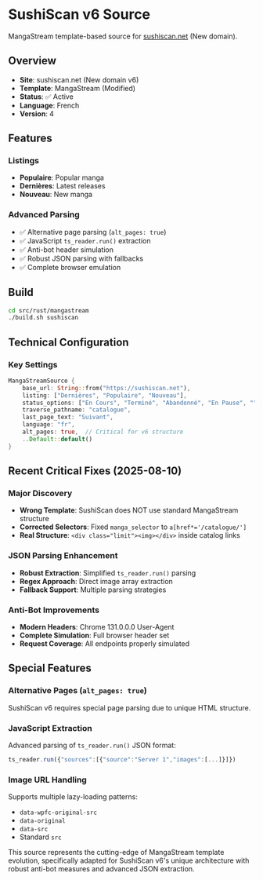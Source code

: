 # SushiScan v6 Source

MangaStream template-based source for [sushiscan.net](https://sushiscan.net) (New domain).

## Overview

- **Site**: sushiscan.net (New domain v6)
- **Template**: MangaStream (Modified)
- **Status**: ✅ Active
- **Language**: French
- **Version**: 4

## Features

### Listings
- **Populaire**: Popular manga
- **Dernières**: Latest releases
- **Nouveau**: New manga

### Advanced Parsing
- ✅ Alternative page parsing (`alt_pages: true`)
- ✅ JavaScript `ts_reader.run()` extraction
- ✅ Anti-bot header simulation
- ✅ Robust JSON parsing with fallbacks
- ✅ Complete browser emulation

## Build

```bash
cd src/rust/mangastream
./build.sh sushiscan
```

## Technical Configuration

### Key Settings
```rust
MangaStreamSource {
    base_url: String::from("https://sushiscan.net"),
    listing: ["Dernières", "Populaire", "Nouveau"],
    status_options: ["En Cours", "Terminé", "Abandonné", "En Pause", ""],
    traverse_pathname: "catalogue",
    last_page_text: "Suivant",
    language: "fr",
    alt_pages: true,  // Critical for v6 structure
    ..Default::default()
}
```

## Recent Critical Fixes (2025-08-10)

### Major Discovery
- **Wrong Template**: SushiScan does NOT use standard MangaStream structure
- **Corrected Selectors**: Fixed `manga_selector` to `a[href*='/catalogue/']`
- **Real Structure**: `<div class="limit"><img></div>` inside catalog links

### JSON Parsing Enhancement
- **Robust Extraction**: Simplified `ts_reader.run()` parsing
- **Regex Approach**: Direct image array extraction
- **Fallback Support**: Multiple parsing strategies

### Anti-Bot Improvements
- **Modern Headers**: Chrome 131.0.0.0 User-Agent
- **Complete Simulation**: Full browser header set
- **Request Coverage**: All endpoints properly simulated

## Special Features

### Alternative Pages (`alt_pages: true`)
SushiScan v6 requires special page parsing due to unique HTML structure.

### JavaScript Extraction
Advanced parsing of `ts_reader.run()` JSON format:
```javascript
ts_reader.run({"sources":[{"source":"Server 1","images":[...]}]})
```

### Image URL Handling
Supports multiple lazy-loading patterns:
- `data-wpfc-original-src`
- `data-original`
- `data-src`
- Standard `src`

This source represents the cutting-edge of MangaStream template evolution, specifically adapted for SushiScan v6's unique architecture with robust anti-bot measures and advanced JSON extraction.